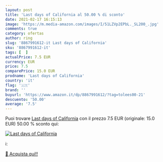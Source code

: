 ```yaml
---
layout: post
title: 'Last days of California al 50.00 % di sconto'
date: 2021-02-17 16:15:13
image: 'https://m.media-amazon.com/images/I/51LZVp2EPbL._SL200_.jpg'
comments: true
category: ofertas
author: ring
slug: '8867991612-it Last days of California'
sku: '8867991612-it'
tags: [  ]
actualPrice: 7.5 EUR
currency: EUR
price: 7.5
comparePrice: 15.0 EUR
prodname: 'Last days of California'
country: 'it'
flag: '🇮🇹'
brand: ''
buyurl: 'https://www.amazon.it/dp/8867991612/?tag=tolees00-21'
descuento: '50.00'
average: '7.5'
---
```


Puoi trovare [Last days of California](https://www.amazon.it/dp/8867991612/?tag=tolees00-21) con il prezzo 7.5 EUR (originale: 15.0 EUR) 50.00 % sconto qui:

[![Last days of California](https://m.media-amazon.com/images/I/51LZVp2EPbL._SL200_.jpg)](https://www.amazon.it/dp/8867991612/?tag=tolees00-21)

ℹ️:


[🛒 Acquista qui!!](https://www.amazon.it/dp/8867991612/?tag=tolees00-21)
